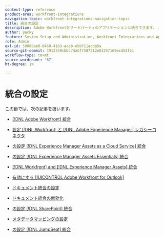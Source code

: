 ```yaml
---
content-type: reference
product-area: workfront-integrations
navigation-topic: workfront-integrations-navigation-topic
title: 統合の設定
description: Adobe Workfrontをサードパーティのアプリケーションと統合できます。 統合は、Workfrontのユーティリティを拡張し、組織のニーズに合わせてカスタマイズできます。
author: Becky
feature: System Setup and Administration, Workfront Integrations and Apps
role: Admin
exl-id: 50088ae0-8460-4163-acab-ebb711acda5a
source-git-commit: 4912349cbbc74a6f7587312e83297169ecd52f51
workflow-type: tm+mt
source-wordcount: '67'
ht-degree: 1%

---
```


# 統合の設定

この節では、次の記事を扱います。

* [[!DNL Adobe Workfront] 統合](../../administration-and-setup/configure-integrations/workfront-integrations-1.md)
* [設定 [!DNL Workfront] と [!DNL Adobe Experience Manager] レガシーコネクタ](../../administration-and-setup/configure-integrations/configure-workfront-aem.md)
* [の設定 [!DNL Experience Manager Assets as a Cloud Service] 統合](../../administration-and-setup/configure-integrations/configure-aacs-integration.md)
* [の設定 [!DNL Experience Manager Assets Essentials] 統合](../../documents/adobe-workfront-for-experience-manager-assets-essentials/setup-asset-essentials.md)
* [[!DNL Workfront] and [!DNL Experience Manager Assets] 統合](../../documents/workfront-and-experience-manager-integrations/wf-experience-manager-integrations.md)
* [有効にする [!UICONTROL Adobe Workfront for Outlook]](../../administration-and-setup/configure-integrations/enable-workfront-for-outlook.md)
* [ドキュメント統合の設定](../../administration-and-setup/configure-integrations/configure-document-integrations.md)
* [ドキュメント統合の無効化](../../administration-and-setup/configure-integrations/disable-document-integrations.md)
* [の設定 [!DNL SharePoint] 統合](../../administration-and-setup/configure-integrations/configure-sharepoint-integration.md)
* [メタデータマッピングの設定](../../administration-and-setup/configure-integrations/set-up-metadata-mapping.md)

   <!--
  <li data-mc-conditions="QuicksilverOrClassic.Draft mode"><a href="../../administration-and-setup/configure-integrations/create-oauth-application.md" class="MCXref xref" xrefformat="{para}">Create OAuth2 applications for Workfront integrations</a> </li>
  -->

   <!--
  <li data-mc-conditions="QuicksilverOrClassic.Draft mode"><a href="../../administration-and-setup/configure-integrations/manage-custom-oauth2-apps.md" class="MCXref xref" xrefformat="{para}">View and manage custom OAuth2 applications</a> </li>
  -->

* [の設定 [!DNL JumpSeat] 統合](/help/quicksilver/administration-and-setup/configure-integrations/configure-jumpseat.md)
